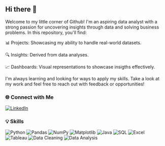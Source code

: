 ## Hi there 👋
Welcome to my little corner of Github!
I'm an aspiring data analyst with a strong passion for uncovering insights through data and solving business problems.
In this repository, you'll find:

📊 Projects: Showcasing my ability to handle real-world datasets.

🔍 Insights: Derived from data analyses.

📈 Dashboards: Visual representations to showcase insigths effectively.

I'm always learning and looking for ways to apply my skills. Take a look at my work and feel free to reach out with feedback or opportunities!

### 🌐 Connect with Me

[![LinkedIn](https://img.shields.io/badge/LinkedIn-Connect-blue?style=flat&logo=linkedin)](https://www.linkedin.com/in/praghavendrakumar/)

### 💡 Skills  
![Python](https://img.shields.io/badge/Python-306998?style=flat&logo=python&logoColor=white) ![Pandas](https://img.shields.io/badge/Pandas-0293D4?style=flat&logo=pandas&logoColor=white) ![NumPy](https://img.shields.io/badge/NumPy-013243?style=flat&logo=numpy&logoColor=white) ![Matplotlib](https://img.shields.io/badge/Matplotlib-003366?style=flat&logo=matplotlib&logoColor=white) ![Java](https://img.shields.io/badge/Java-FF5722?style=flat&logo=java&logoColor=white) ![SQL](https://img.shields.io/badge/SQL-2F70A1?style=flat&logo=mysql&logoColor=white) ![Excel](https://img.shields.io/badge/Excel-0078D4?style=flat&logo=microsoft-excel&logoColor=white) ![Tableau](https://img.shields.io/badge/Tableau-0078D4?style=flat&logo=tableau&logoColor=white) ![Data Cleaning](https://img.shields.io/badge/Data_Cleaning-FF9800?style=flat) ![Data Analysis](https://img.shields.io/badge/Data_Analysis-FF4081?style=flat)




<!--
**Raghcodezz/Raghcodezz** is a ✨ _special_ ✨ repository because its `README.md` (this file) appears on your GitHub profile.
Welcome to 
Here are some ideas to get you started:

- 🔭 I’m currently working on ...
- 🌱 I’m currently learning ...
- 👯 I’m looking to collaborate on ...
- 🤔 I’m looking for help with ...
- 💬 Ask me about ...
- 📫 How to reach me: ...
- 😄 Pronouns: ...
- ⚡ Fun fact: ...
-->
